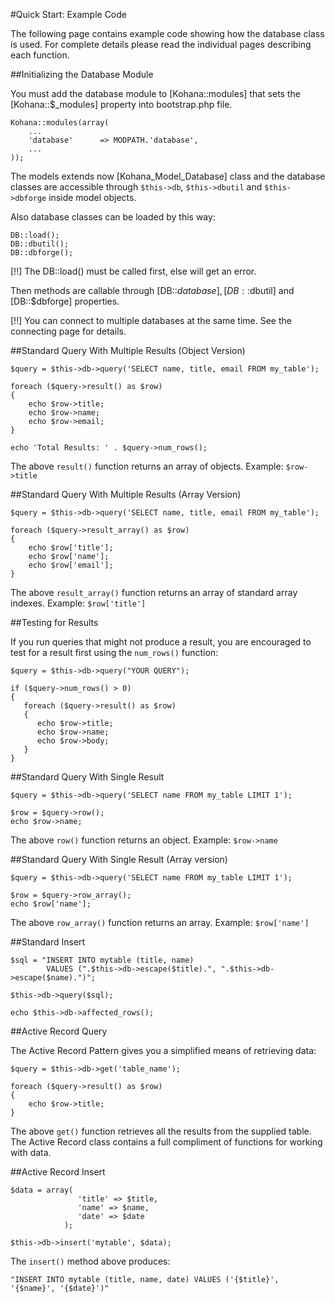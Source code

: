 #Quick Start: Example Code

The following page contains example code showing how the database class is used. 
For complete details please read the individual pages describing each function.

##Initializing the Database Module

You must add the database module to [Kohana::modules] that sets the [Kohana::$_modules] property
into bootstrap.php file.

    Kohana::modules(array(
        ...
        'database'      => MODPATH.'database',
        ...
    ));
    
The models extends now [Kohana_Model_Database] class and the database classes are accessible through
`$this->db`, `$this->dbutil` and `$this->dbforge` inside model objects.

Also database classes can be loaded by this way:
    
    DB::load();
    DB::dbutil();
    DB::dbforge();
    
[!!] The DB::load() must be called first, else will get an error.

Then methods are callable through [DB::$database], [DB::$dbutil] and [DB::$dbforge] properties.

[!!] You can connect to multiple databases at the same time. See the connecting 
page for details.

##Standard Query With Multiple Results (Object Version)

    $query = $this->db->query('SELECT name, title, email FROM my_table');

    foreach ($query->result() as $row)
    {
        echo $row->title;
        echo $row->name;
        echo $row->email;
    }
    
    echo 'Total Results: ' . $query->num_rows(); 
    
The above `result()` function returns an array of objects. Example: `$row->title`

##Standard Query With Multiple Results (Array Version)

    $query = $this->db->query('SELECT name, title, email FROM my_table');

    foreach ($query->result_array() as $row)
    {
        echo $row['title'];
        echo $row['name'];
        echo $row['email'];
    }
    
The above `result_array()` function returns an array of standard array indexes. 
Example: `$row['title']`

##Testing for Results

If you run queries that might not produce a result, you are encouraged to test for a result first 
using the `num_rows()` function:

    $query = $this->db->query("YOUR QUERY");
    
    if ($query->num_rows() > 0)
    {
       foreach ($query->result() as $row)
       {
          echo $row->title;
          echo $row->name;
          echo $row->body;
       }
    } 
    
##Standard Query With Single Result

    $query = $this->db->query('SELECT name FROM my_table LIMIT 1');
    
    $row = $query->row();
    echo $row->name;

The above `row()` function returns an object. Example: `$row->name`

##Standard Query With Single Result (Array version)

    $query = $this->db->query('SELECT name FROM my_table LIMIT 1');
    
    $row = $query->row_array();
    echo $row['name'];

The above `row_array()` function returns an array. Example: `$row['name']`

##Standard Insert

    $sql = "INSERT INTO mytable (title, name)
            VALUES (".$this->db->escape($title).", ".$this->db->escape($name).")";
    
    $this->db->query($sql);
    
    echo $this->db->affected_rows();
    
##Active Record Query

The Active Record Pattern gives you a simplified means of retrieving data:

    $query = $this->db->get('table_name');
    
    foreach ($query->result() as $row)
    {
        echo $row->title;
    }

The above `get()` function retrieves all the results from the supplied table. 
The Active Record class contains a full compliment of functions for working with data.

##Active Record Insert

    $data = array(
                   'title' => $title,
                   'name' => $name,
                   'date' => $date
                );
    
    $this->db->insert('mytable', $data);

The `insert()` method above produces:

    "INSERT INTO mytable (title, name, date) VALUES ('{$title}', '{$name}', '{$date}')"